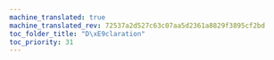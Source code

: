 ```yaml
---
machine_translated: true
machine_translated_rev: 72537a2d527c63c07aa5d2361a8829f3895cf2bd
toc_folder_title: "D\xE9claration"
toc_priority: 31
---
```



